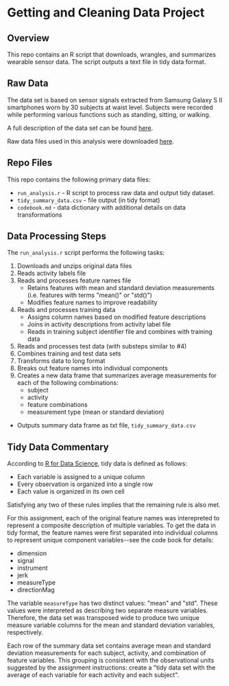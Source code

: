 # Getting and Cleaning Data Project

## Overview  
This repo contains an R script that downloads, wrangles, and summarizes wearable sensor data.  The script outputs a text file in tidy data format.  
 
## Raw Data    

The data set is based on sensor signals extracted from Samsung Galaxy S II smartphones worn by 30 subjects at waist level.  Subjects were recorded while performing various functions such as standing, sitting, or walking.  
 
 A full description of the data set can be found [here](http://archive.ics.uci.edu/ml/datasets/[Human+Activity+Recognition+Using+Smartphones).
  
Raw data files used in this analysis were downloaded [here](https://d396qusza40orc.cloudfront.net/getdata%2Fprojectfiles%2FUCI%20HAR%20Dataset.zip).  
  
## Repo Files 
This repo contains the following primary data files:  
  
* `run_analysis.r` - R script to process raw data and output tidy dataset. 
* `tidy_summary_data.csv` - file output (in tidy format)
*  `codebook.md` - data dictionary with additional details on data transformations

## Data Processing Steps

The `run_analysis.r` script performs the following tasks:  
  
 1. Downloads and unzips original data files
 2. Reads activity labels file
 3. Reads and processes feature names file
 	-  Retains features with mean and standard deviation measurements (i.e. features with terms "mean()" or "std()")
 	-  Modifies feature names to improve readability
 4. Reads and processes training data
	- Assigns column names based on modified feature descriptions
	- Joins in activity descriptions from activity label file
	- Reads in training subject identifier file and combines with training data
5. Reads and processes test data (with substeps similar to #4)
6. Combines training and test data sets
7. Transforms data to long format
8. Breaks out feature names into individual components
9. Creates a new data frame that summarizes average measurements for each of the following combinations:
	- subject
	- activity
	- feature combinations
	- measurement type (mean or standard deviation)
- Outputs summary data frame as txt file, `tidy_summary_data.csv`

## Tidy Data Commentary
According to [R for Data Science](https://r4ds.had.co.nz/tidy-data.html), tidy data is defined as follows: 

-  Each variable is assigned to a unique column
-  Every observation is organized into a single row
-  Each value is organized in its own cell

Satisfying any two of these rules implies that the remaining rule is also met. 
 
For this assignment, each of the original feature names was interepreted to represent a composite description of multiple variables.  To get the data in tidy format, the feature names were first separated into individual columns to represent unique component variables--see the code book for details:  

- dimension
- signal
- instrument
- jerk
- measureType
- directionMag   

The variable `measureType` has two distinct values:  "mean" and "std". These values were interpreted as describing two separate measure variables.  Therefore, the data set was transposed wide to produce two unique measure variable columns for the mean and standard deviation variables, respectively.        

Each row of the summary data set contains average mean and standard deviation measurements for each subject, activity, and combination of feature variables.  This grouping is consistent with the observational units suggested by the assignment instructions: create a "tidy data set with the average of each variable for each activity and each subject".

 	 
 
  

 
 


 

